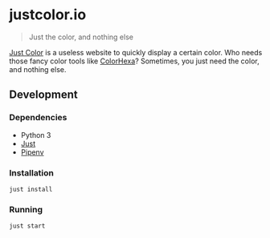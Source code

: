 # justcolor.io

> Just the color, and nothing else

[Just Color](https://justcolor.io) is a useless website to quickly
display a certain color. Who needs those fancy color tools like
[ColorHexa](https://www.colorhexa.com/)? Sometimes, you just need the
color, and nothing else.

## Development

### Dependencies

- Python 3
- [Just](https://github.com/casey/just)
- [Pipenv](https://pipenv.pypa.io/en/latest/)

### Installation

```
just install
```

### Running

```
just start
```
